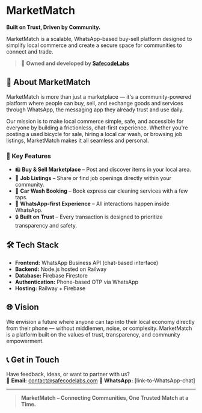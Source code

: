 # MarketMatch

**Built on Trust, Driven by Community.**

MarketMatch is a scalable, WhatsApp-based buy-sell platform designed to simplify local commerce and create a secure space for communities to connect and trade.

> 🏢 **Owned and developed by [SafecodeLabs](#)**

## 🚀 About MarketMatch

MarketMatch is more than just a marketplace — it's a community-powered platform where people can buy, sell, and exchange goods and services through WhatsApp, the messaging app they already trust and use daily.

Our mission is to make local commerce simple, safe, and accessible for everyone by building a frictionless, chat-first experience. Whether you're posting a used bicycle for sale, hiring a local car wash, or browsing job listings, MarketMatch makes it all seamless and personal.

### 🔑 Key Features

- 🛍️ **Buy & Sell Marketplace** – Post and discover items in your local area.
- 👥 **Job Listings** – Share or find job openings directly within your community.
- 🚗 **Car Wash Booking** – Book express car cleaning services with a few taps.
- 📱 **WhatsApp-first Experience** – All interactions happen inside WhatsApp.
- 🔒 **Built on Trust** – Every transaction is designed to prioritize transparency and safety.

## 🛠 Tech Stack

- **Frontend:** WhatsApp Business API (chat-based interface)
- **Backend:** Node.js hosted on Railway
- **Database:** Firebase Firestore
- **Authentication:** Phone-based OTP via WhatsApp
- **Hosting:** Railway + Firebase

## 🌐 Vision

We envision a future where anyone can tap into their local economy directly from their phone — without middlemen, noise, or complexity. MarketMatch is a platform built on the values of trust, transparency, and community empowerment.

## 📞 Get in Touch

Have feedback, ideas, or want to partner with us?  
📧 **Email:** contact@safecodelabs.com 
💬 **WhatsApp:** [link-to-WhatsApp-chat]

---

> **MarketMatch – Connecting Communities, One Trusted Match at a Time.**
